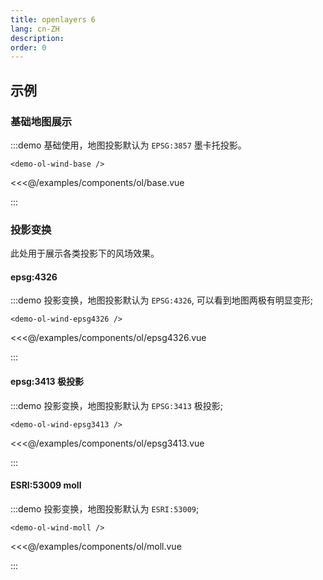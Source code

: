 ```yaml
---
title: openlayers 6
lang: cn-ZH
description: 
order: 0
---
```


## 示例

### 基础地图展示

:::demo 基础使用，地图投影默认为 `EPSG:3857` 墨卡托投影。

```demo
<demo-ol-wind-base />  
```

<<<@/examples/components/ol/base.vue

:::

### 投影变换

此处用于展示各类投影下的风场效果。

#### epsg:4326

:::demo 投影变换，地图投影默认为 `EPSG:4326`, 可以看到地图两极有明显变形;

```demo
<demo-ol-wind-epsg4326 />  
```

<<<@/examples/components/ol/epsg4326.vue

:::

#### epsg:3413 极投影

:::demo 投影变换，地图投影默认为 `EPSG:3413` 极投影;

```demo
<demo-ol-wind-epsg3413 />  
```

<<<@/examples/components/ol/epsg3413.vue

:::

#### ESRI:53009 moll

:::demo 投影变换，地图投影默认为 `ESRI:53009`;

```demo
<demo-ol-wind-moll />  
```

<<<@/examples/components/ol/moll.vue

:::
